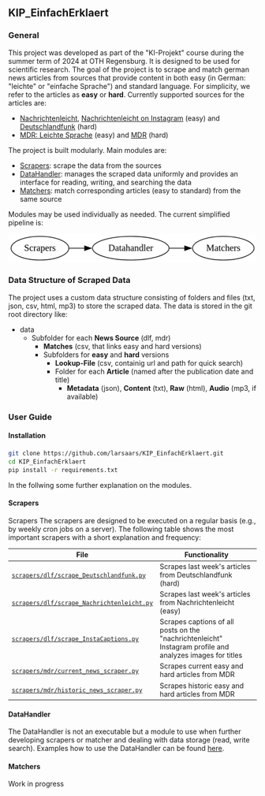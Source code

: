 ## KIP_EinfachErklaert

### General

This project was developed as part of the "KI-Projekt" course during the summer term of 2024 at OTH Regensburg. It is designed to be used for scientific research. The goal of the project is to scrape and match german news articles from sources that provide content in both easy (in German: "leichte" or "einfache Sprache") and standard language. For simplicity, we refer to the articles as **easy** or **hard**. Currently supported sources for the articles are:

- [Nachrichtenleicht](https://nachrichtenleicht.de), [Nachrichtenleicht on Instagram](https://www.instagram.com/nachrichtenleicht/) (easy) and [Deutschlandfunk](https://deutschlandfunk.de) (hard)
- [MDR: Leichte Sprache](https://www.mdr.de/nachrichten/podcast/leichte-sprache/nachrichten-leichte-sprache-100.html) (easy) and [MDR](https://www.mdr.de/nachrichten/index.html) (hard)

The project is built modularly. Main modules are:

- [Scrapers](./scrapers/): scrape the data from the sources
- [DataHandler](./datahandler/): manages the scraped data uniformly and provides an interface for reading, writing, and searching the data
- [Matchers](./matchers/): match corresponding articles (easy to standard) from the same source

Modules may be used individually as needed. The current simplified pipeline is:

![Pipeline](./documentation/images/pipe.png)

### Data Structure of Scraped Data

The project uses a custom data structure consisting of folders and files (txt, json, csv, html, mp3) to store the scraped data. The data is stored in the git root directory like:

- data
    - Subfolder for each **News Source** (dlf, mdr)
        - **Matches** (csv, that links easy and hard versions)
        - Subfolders for **easy** and **hard** versions
            - **Lookup-File** (csv, containig url and path for quick search)
            - Folder for each **Article** (named after the publication date and title)
                - **Metadata** (json), **Content** (txt), **Raw** (html), **Audio** (mp3, if available)

### User Guide
#### Installation
```bash
git clone https://github.com/larsaars/KIP_EinfachErklaert.git
cd KIP_EinfachErklaert
pip install -r requirements.txt
```

In the follwing some further explanation on the modules.
#### Scrapers

Scrapers
The scrapers are designed to be executed on a regular basis (e.g., by weekly cron jobs on a server). The following table shows the most important scrapers with a short explanation and frequency:

| **File**| **Functionality** |
|---------|-------------------|
| [`scrapers/dlf/scrape_Deutschlandfunk.py`](scrapers/dlf/scrape_Deutschlandfunk.py)| Scrapes last week's articles from Deutschlandfunk (hard)|
| [`scrapers/dlf/scrape_Nachrichtenleicht.py`](scrapers/dlf/scrape_Nachrichtenleicht.py)| Scrapes last week's articles from Nachrichtenleicht (easy)|
| [`scrapers/dlf/scrape_InstaCaptions.py`](scrapers/dlf/scrape_InstaCaptions.py)| Scrapes captions of all posts on the "nachrichtenleicht" Instagram profile and analyzes images for titles|
| [`scrapers/mdr/current_news_scraper.py`](scrapers/mdr/current_news_scraper.py)| Scrapes current easy and hard articles from MDR|
| [`scrapers/mdr/historic_news_scraper.py`](scrapers/mdr/historic_news_scraper.py)| Scrapes historic easy and hard articles from MDR |

#### DataHandler
The DataHandler is not an executable but a module to use when further developing scrapers or matcher and dealing with data storage (read, write search). Examples how to use the DataHandler can be found [here](./datahandler/datahandler_examples.ipynb).

#### Matchers
Work in progress









